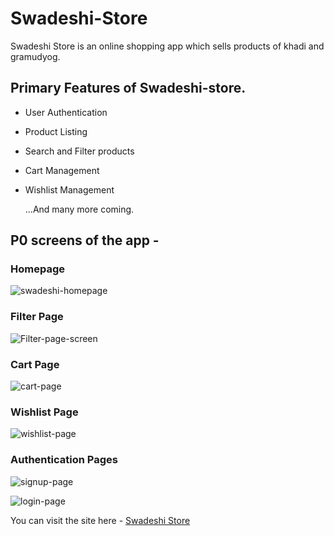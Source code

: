 # Swadeshi-Store
Swadeshi Store is an online shopping app which sells products of khadi and gramudyog.

## Primary Features of Swadeshi-store.
- User Authentication
- Product Listing
- Search and Filter products
- Cart Management
- Wishlist Management

   ...And many more coming.

## P0 screens of the app - 

### Homepage

![swadeshi-homepage](https://user-images.githubusercontent.com/67017632/154928700-14087898-601b-4a63-828c-9008ff485fec.gif)

### Filter Page

![Filter-page-screen](https://user-images.githubusercontent.com/67017632/154929495-e2bd7f1a-0404-4bd0-8ef1-c6c6736a3846.gif)

### Cart Page

![cart-page](https://user-images.githubusercontent.com/67017632/154929847-d257d626-f168-4f99-baad-fb15ca4395ab.gif)

### Wishlist Page

![wishlist-page](https://user-images.githubusercontent.com/67017632/154930140-0875de08-81f4-449f-a094-7325505eb410.gif)

### Authentication Pages

![signup-page](https://user-images.githubusercontent.com/67017632/154930632-dda66645-8cd1-4a74-afbf-dbcdc64b8fa3.gif)

![login-page](https://user-images.githubusercontent.com/67017632/154930877-9f0fe589-085e-449e-a002-3f97b9f71817.gif)

You can visit the site here - [Swadeshi Store](https://swadeshi-store.netlify.app/)
